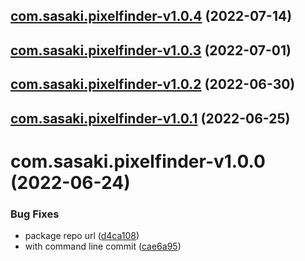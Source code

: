 ## [com.sasaki.pixelfinder-v1.0.4](https://github.com/sasakiassociates/unity-tools/compare/com.sasaki.pixelfinder-v1.0.3...com.sasaki.pixelfinder-v1.0.4) (2022-07-14)

## [com.sasaki.pixelfinder-v1.0.3](https://github.com/sasakiassociates/unity-tools/compare/com.sasaki.pixelfinder-v1.0.2...com.sasaki.pixelfinder-v1.0.3) (2022-07-01)

## [com.sasaki.pixelfinder-v1.0.2](https://github.com/sasakiassociates/unity-tools/compare/com.sasaki.pixelfinder-v1.0.1...com.sasaki.pixelfinder-v1.0.2) (2022-06-30)

## [com.sasaki.pixelfinder-v1.0.1](https://github.com/sasakiassociates/unity-tools/compare/com.sasaki.pixelfinder-v1.0.0...com.sasaki.pixelfinder-v1.0.1) (2022-06-25)

# com.sasaki.pixelfinder-v1.0.0 (2022-06-24)

### Bug Fixes

* package repo
  url ([d4ca108](https://github.com/sasakiassociates/unity-tools/commit/d4ca1083a92d41f23c3a8dda953d10ed70804140))
* with command line
  commit ([cae6a95](https://github.com/sasakiassociates/unity-tools/commit/cae6a9586e817930bb2e32189ff71c784b10d3e7))
